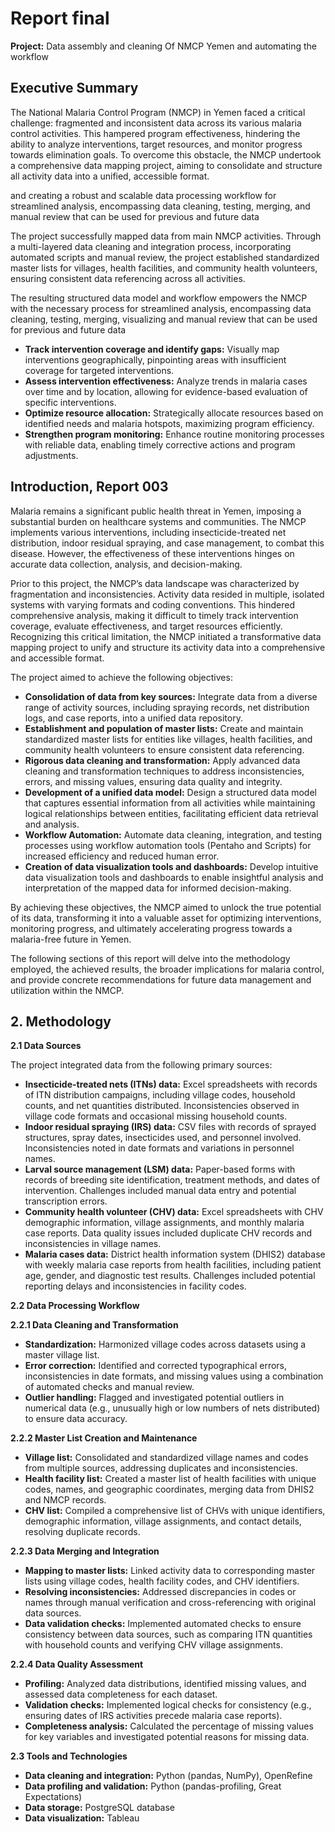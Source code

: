 # Report final

**Project:** Data assembly and cleaning Of NMCP Yemen and automating the workflow

## Executive Summary

The National Malaria Control Program (NMCP) in Yemen faced a critical challenge: fragmented and inconsistent data across its various malaria control activities. This hampered program effectiveness, hindering the ability to analyze interventions, target resources, and monitor progress towards elimination goals. To overcome this obstacle, the NMCP undertook a comprehensive data mapping project, aiming to consolidate and structure all activity data into a unified, accessible format.

and creating a robust and scalable data processing workflow for streamlined analysis, encompassing data cleaning, testing, merging, and manual review that can be used for previous and future data

The project successfully mapped data from main NMCP activities. Through a multi-layered data cleaning and integration process, incorporating automated scripts and manual review, the project established standardized master lists for villages, health facilities, and community health volunteers, ensuring consistent data referencing across all activities.

The resulting structured data model and workflow empowers the NMCP with the necessary process for streamlined analysis, encompassing data cleaning, testing, merging, visualizing and manual review that can be used for previous and future data

* **Track intervention coverage and identify gaps:** Visually map interventions geographically, pinpointing areas with insufficient coverage for targeted interventions.
* **Assess intervention effectiveness:** Analyze trends in malaria cases over time and by location, allowing for evidence-based evaluation of specific interventions.
* **Optimize resource allocation:** Strategically allocate resources based on identified needs and malaria hotspots, maximizing program efficiency.
* **Strengthen program monitoring:** Enhance routine monitoring processes with reliable data, enabling timely corrective actions and program adjustments.

## Introduction, Report 003

Malaria remains a significant public health threat in Yemen, imposing a substantial burden on healthcare systems and communities. The NMCP implements various interventions, including insecticide-treated net distribution, indoor residual spraying, and case management, to combat this disease. However, the effectiveness of these interventions hinges on accurate data collection, analysis, and decision-making.

Prior to this project, the NMCP’s data landscape was characterized by fragmentation and inconsistencies. Activity data resided in multiple, isolated systems with varying formats and coding conventions. This hindered comprehensive analysis, making it difficult to timely track intervention coverage, evaluate effectiveness, and target resources efficiently. Recognizing this critical limitation, the NMCP initiated a transformative data mapping project to unify and structure its activity data into a comprehensive and accessible format.

The project aimed to achieve the following objectives:

* **Consolidation of data from key sources:** Integrate data from a diverse range of activity sources, including spraying records, net distribution logs, and case reports, into a unified data repository.
* **Establishment and population of master lists:** Create and maintain standardized master lists for entities like villages, health facilities, and community health volunteers to ensure consistent data referencing.
* **Rigorous data cleaning and transformation:** Apply advanced data cleaning and transformation techniques to address inconsistencies, errors, and missing values, ensuring data quality and integrity.
* **Development of a unified data model:** Design a structured data model that captures essential information from all activities while maintaining logical relationships between entities, facilitating efficient data retrieval and analysis.
* **Workflow Automation:** Automate data cleaning, integration, and testing processes using workflow automation tools (Pentaho and Scripts) for increased efficiency and reduced human error.
* **Creation of data visualization tools and dashboards:** Develop intuitive data visualization tools and dashboards to enable insightful analysis and interpretation of the mapped data for informed decision-making.

By achieving these objectives, the NMCP aimed to unlock the true potential of its data, transforming it into a valuable asset for optimizing interventions, monitoring progress, and ultimately accelerating progress towards a malaria-free future in Yemen.

The following sections of this report will delve into the methodology employed, the achieved results, the broader implications for malaria control, and provide concrete recommendations for future data management and utilization within the NMCP.

## 2. Methodology

**2.1 Data Sources**

The project integrated data from the following primary sources:

* **Insecticide-treated nets (ITNs) data:** Excel spreadsheets with records of ITN distribution campaigns, including village codes, household counts, and net quantities distributed. Inconsistencies observed in village code formats and occasional missing household counts.
* **Indoor residual spraying (IRS) data:** CSV files with records of sprayed structures, spray dates, insecticides used, and personnel involved. Inconsistencies noted in date formats and variations in personnel names.
* **Larval source management (LSM) data:** Paper-based forms with records of breeding site identification, treatment methods, and dates of intervention. Challenges included manual data entry and potential transcription errors.
* **Community health volunteer (CHV) data:** Excel spreadsheets with CHV demographic information, village assignments, and monthly malaria case reports. Data quality issues included duplicate CHV records and inconsistencies in village names.
* **Malaria cases data:** District health information system (DHIS2) database with weekly malaria case reports from health facilities, including patient age, gender, and diagnostic test results. Challenges included potential reporting delays and inconsistencies in facility codes.

**2.2 Data Processing Workflow**

**2.2.1 Data Cleaning and Transformation**

* **Standardization:** Harmonized village codes across datasets using a master village list.
* **Error correction:** Identified and corrected typographical errors, inconsistencies in date formats, and missing values using a combination of automated checks and manual review.
* **Outlier handling:** Flagged and investigated potential outliers in numerical data (e.g., unusually high or low numbers of nets distributed) to ensure data accuracy.

**2.2.2 Master List Creation and Maintenance**

* **Village list:** Consolidated and standardized village names and codes from multiple sources, addressing duplicates and inconsistencies.
* **Health facility list:** Created a master list of health facilities with unique codes, names, and geographic coordinates, merging data from DHIS2 and NMCP records.
* **CHV list:** Compiled a comprehensive list of CHVs with unique identifiers, demographic information, village assignments, and contact details, resolving duplicate records.

**2.2.3 Data Merging and Integration**

* **Mapping to master lists:** Linked activity data to corresponding master lists using village codes, health facility codes, and CHV identifiers.
* **Resolving inconsistencies:** Addressed discrepancies in codes or names through manual verification and cross-referencing with original data sources.
* **Data validation checks:** Implemented automated checks to ensure consistency between data sources, such as comparing ITN quantities with household counts and verifying CHV village assignments.

**2.2.4 Data Quality Assessment**

* **Profiling:** Analyzed data distributions, identified missing values, and assessed data completeness for each dataset.
* **Validation checks:** Implemented logical checks for consistency (e.g., ensuring dates of IRS activities precede malaria case reports).
* **Completeness analysis:** Calculated the percentage of missing values for key variables and investigated potential reasons for missing data.

**2.3 Tools and Technologies**

* **Data cleaning and integration:** Python (pandas, NumPy), OpenRefine
* **Data profiling and validation:** Python (pandas-profiling, Great Expectations)
* **Data storage:** PostgreSQL database
* **Data visualization:** Tableau
